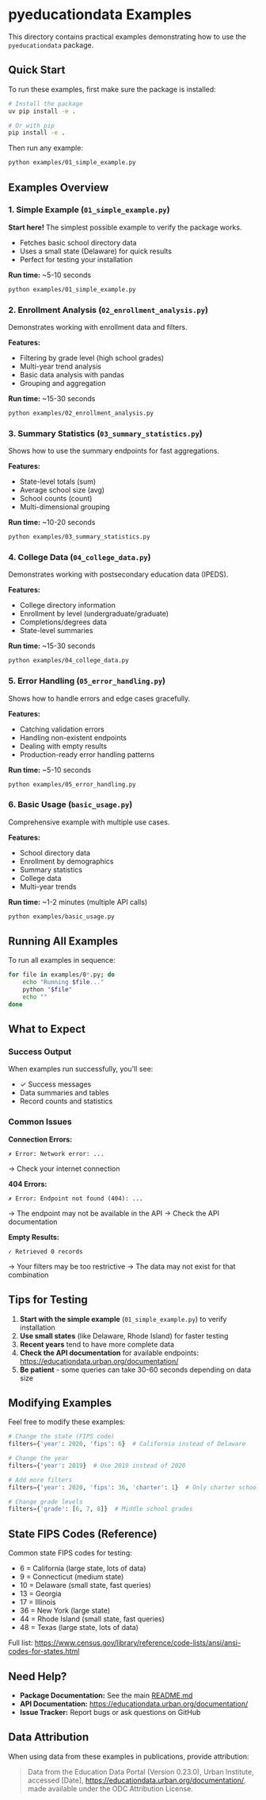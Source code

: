 # pyeducationdata Examples

This directory contains practical examples demonstrating how to use the `pyeducationdata` package.

## Quick Start

To run these examples, first make sure the package is installed:

```bash
# Install the package
uv pip install -e .

# Or with pip
pip install -e .
```

Then run any example:

```bash
python examples/01_simple_example.py
```

## Examples Overview

### 1. Simple Example (`01_simple_example.py`)
**Start here!** The simplest possible example to verify the package works.

- Fetches basic school directory data
- Uses a small state (Delaware) for quick results
- Perfect for testing your installation

**Run time:** ~5-10 seconds

```bash
python examples/01_simple_example.py
```

### 2. Enrollment Analysis (`02_enrollment_analysis.py`)
Demonstrates working with enrollment data and filters.

**Features:**
- Filtering by grade level (high school grades)
- Multi-year trend analysis
- Basic data analysis with pandas
- Grouping and aggregation

**Run time:** ~15-30 seconds

```bash
python examples/02_enrollment_analysis.py
```

### 3. Summary Statistics (`03_summary_statistics.py`)
Shows how to use the summary endpoints for fast aggregations.

**Features:**
- State-level totals (sum)
- Average school size (avg)
- School counts (count)
- Multi-dimensional grouping

**Run time:** ~10-20 seconds

```bash
python examples/03_summary_statistics.py
```

### 4. College Data (`04_college_data.py`)
Demonstrates working with postsecondary education data (IPEDS).

**Features:**
- College directory information
- Enrollment by level (undergraduate/graduate)
- Completions/degrees data
- State-level summaries

**Run time:** ~15-30 seconds

```bash
python examples/04_college_data.py
```

### 5. Error Handling (`05_error_handling.py`)
Shows how to handle errors and edge cases gracefully.

**Features:**
- Catching validation errors
- Handling non-existent endpoints
- Dealing with empty results
- Production-ready error handling patterns

**Run time:** ~5-10 seconds

```bash
python examples/05_error_handling.py
```

### 6. Basic Usage (`basic_usage.py`)
Comprehensive example with multiple use cases.

**Features:**
- School directory data
- Enrollment by demographics
- Summary statistics
- College data
- Multi-year trends

**Run time:** ~1-2 minutes (multiple API calls)

```bash
python examples/basic_usage.py
```

## Running All Examples

To run all examples in sequence:

```bash
for file in examples/0*.py; do
    echo "Running $file..."
    python "$file"
    echo ""
done
```

## What to Expect

### Success Output
When examples run successfully, you'll see:
- ✓ Success messages
- Data summaries and tables
- Record counts and statistics

### Common Issues

**Connection Errors:**
```
✗ Error: Network error: ...
```
→ Check your internet connection

**404 Errors:**
```
✗ Error: Endpoint not found (404): ...
```
→ The endpoint may not be available in the API
→ Check the API documentation

**Empty Results:**
```
✓ Retrieved 0 records
```
→ Your filters may be too restrictive
→ The data may not exist for that combination

## Tips for Testing

1. **Start with the simple example** (`01_simple_example.py`) to verify installation
2. **Use small states** (like Delaware, Rhode Island) for faster testing
3. **Recent years** tend to have more complete data
4. **Check the API documentation** for available endpoints: https://educationdata.urban.org/documentation/
5. **Be patient** - some queries can take 30-60 seconds depending on data size

## Modifying Examples

Feel free to modify these examples:

```python
# Change the state (FIPS code)
filters={'year': 2020, 'fips': 6}  # California instead of Delaware

# Change the year
filters={'year': 2019}  # Use 2019 instead of 2020

# Add more filters
filters={'year': 2020, 'fips': 36, 'charter': 1}  # Only charter schools in NY

# Change grade levels
filters={'grade': [6, 7, 8]}  # Middle school grades
```

## State FIPS Codes (Reference)

Common state FIPS codes for testing:

- 6 = California (large state, lots of data)
- 9 = Connecticut (medium state)
- 10 = Delaware (small state, fast queries)
- 13 = Georgia
- 17 = Illinois
- 36 = New York (large state)
- 44 = Rhode Island (small state, fast queries)
- 48 = Texas (large state, lots of data)

Full list: https://www.census.gov/library/reference/code-lists/ansi/ansi-codes-for-states.html

## Need Help?

- **Package Documentation:** See the main [README.md](../README.md)
- **API Documentation:** https://educationdata.urban.org/documentation/
- **Issue Tracker:** Report bugs or ask questions on GitHub

## Data Attribution

When using data from these examples in publications, provide attribution:

> Data from the Education Data Portal (Version 0.23.0), Urban Institute,
> accessed [Date], https://educationdata.urban.org/documentation/,
> made available under the ODC Attribution License.
